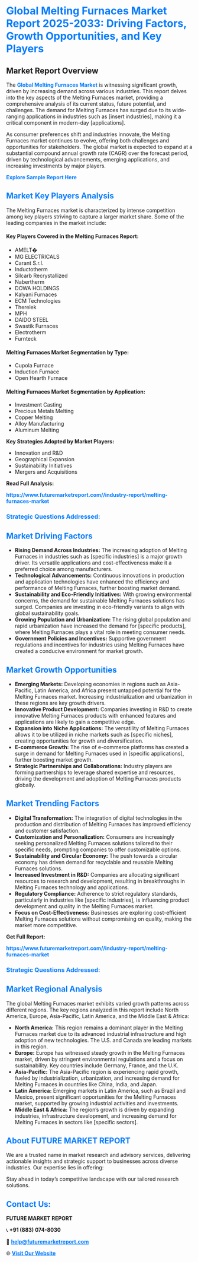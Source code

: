 <h1 style="color: #007BFF;">Global Melting Furnaces Market Report 2025-2033: Driving Factors, Growth Opportunities, and Key Players</h1>

<section id="overview">
<h2>Market Report Overview</h2>
<p>The <a href="https://www.futuremarketreport.com//industry-report/melting-furnaces-market" style="color: #007BFF; text-decoration: none;"><strong>Global Melting Furnaces Market</strong></a> is witnessing significant growth, driven by increasing demand across various industries. This report delves into the key aspects of the Melting Furnaces market, providing a comprehensive analysis of its current status, future potential, and challenges. The demand for Melting Furnaces has surged due to its wide-ranging applications in industries such as [insert industries], making it a critical component in modern-day [applications].</p>
<p>As consumer preferences shift and industries innovate, the Melting Furnaces market continues to evolve, offering both challenges and opportunities for stakeholders. The global market is expected to expand at a substantial compound annual growth rate (CAGR) over the forecast period, driven by technological advancements, emerging applications, and increasing investments by major players.</p>
</section>

<section id="overview">
<p><a href="https://www.futuremarketreport.com//request-sample/reportId=92179" style="color: #007BFF; text-decoration: none;"><strong>Explore Sample Report Here</strong></a></p>
</section>

<section id="key-players">
<h2 style="color: #007BFF;">Market Key Players Analysis</h2>
<p>The Melting Furnaces market is characterized by intense competition among key players striving to capture a larger market share. Some of the leading companies in the market include:</p>
<h4>Key Players Covered in the Melting Furnaces Report:</h4>
<ul><li>AMELT�</li><li>MG ELECTRICALS</li><li>Carant S.r.l.</li><li>Inductotherm</li><li>Silcarb Recrystallized</li><li>Nabertherm</li><li>DOWA HOLDINGS</li><li>Kalyani Furnaces</li><li>ECM Technologies</li><li>Therelek</li><li>MPH</li><li>DAIDO STEEL</li><li>Swastik Furnaces</li><li>Electrotherm</li><li>Furnteck</li></ul>
<h4>Melting Furnaces Market Segmentation by Type:</h4>
<ul><li>Cupola Furnace</li><li>Induction Furnace</li><li>Open Hearth Furnace</li></ul>

<h4>Melting Furnaces Market Segmentation by Application:</h4>
<ul><li>Investment Casting</li><li>Precious Metals Melting</li><li>Copper Melting</li><li>Alloy Manufacturing</li><li>Aluminum Melting</li></ul>
<p><strong>Key Strategies Adopted by Market Players:</strong></p>
<ul>
<li>Innovation and R&D</li>
<li>Geographical Expansion</li>
<li>Sustainability Initiatives</li>
<li>Mergers and Acquisitions</li>
</ul>
</section>

<section>
<p><strong>Read Full Analysis: </strong></p><a href="https://www.futuremarketreport.com//industry-report/melting-furnaces-market" style="color: #007BFF; text-decoration: none;"><strong>https://www.futuremarketreport.com//industry-report/melting-furnaces-market</strong></a>
<h3 style="color: #007BFF;">Strategic Questions Addressed:</h3>
</section>

<section id="driving-factors">
<h2 style="color: #007BFF;">Market Driving Factors</h2>
<ul>
<li><strong>Rising Demand Across Industries:</strong> The increasing adoption of Melting Furnaces in industries such as [specific industries] is a major growth driver. Its versatile applications and cost-effectiveness make it a preferred choice among manufacturers.</li>
<li><strong>Technological Advancements:</strong> Continuous innovations in production and application technologies have enhanced the efficiency and performance of Melting Furnaces, further boosting market demand.</li>
<li><strong>Sustainability and Eco-Friendly Initiatives:</strong> With growing environmental concerns, the demand for sustainable Melting Furnaces solutions has surged. Companies are investing in eco-friendly variants to align with global sustainability goals.</li>
<li><strong>Growing Population and Urbanization:</strong> The rising global population and rapid urbanization have increased the demand for [specific products], where Melting Furnaces plays a vital role in meeting consumer needs.</li>
<li><strong>Government Policies and Incentives:</strong> Supportive government regulations and incentives for industries using Melting Furnaces have created a conducive environment for market growth.</li>
</ul>
</section>

<section id="growth-opportunities">
<h2 style="color: #007BFF;">Market Growth Opportunities</h2>
<ul>
<li><strong>Emerging Markets:</strong> Developing economies in regions such as Asia-Pacific, Latin America, and Africa present untapped potential for the Melting Furnaces market. Increasing industrialization and urbanization in these regions are key growth drivers.</li>
<li><strong>Innovative Product Development:</strong> Companies investing in R&D to create innovative Melting Furnaces products with enhanced features and applications are likely to gain a competitive edge.</li>
<li><strong>Expansion into Niche Applications:</strong> The versatility of Melting Furnaces allows it to be utilized in niche markets such as [specific niches], creating opportunities for growth and diversification.</li>
<li><strong>E-commerce Growth:</strong> The rise of e-commerce platforms has created a surge in demand for Melting Furnaces used in [specific applications], further boosting market growth.</li>
<li><strong>Strategic Partnerships and Collaborations:</strong> Industry players are forming partnerships to leverage shared expertise and resources, driving the development and adoption of Melting Furnaces products globally.</li>
</ul>
</section>

<section id="trending-factors">
<h2 style="color: #007BFF;">Market Trending Factors</h2>
<ul>
<li><strong>Digital Transformation:</strong> The integration of digital technologies in the production and distribution of Melting Furnaces has improved efficiency and customer satisfaction.</li>
<li><strong>Customization and Personalization:</strong> Consumers are increasingly seeking personalized Melting Furnaces solutions tailored to their specific needs, prompting companies to offer customizable options.</li>
<li><strong>Sustainability and Circular Economy:</strong> The push towards a circular economy has driven demand for recyclable and reusable Melting Furnaces solutions.</li>
<li><strong>Increased Investment in R&D:</strong> Companies are allocating significant resources to research and development, resulting in breakthroughs in Melting Furnaces technology and applications.</li>
<li><strong>Regulatory Compliance:</strong> Adherence to strict regulatory standards, particularly in industries like [specific industries], is influencing product development and quality in the Melting Furnaces market.</li>
<li><strong>Focus on Cost-Effectiveness:</strong> Businesses are exploring cost-efficient Melting Furnaces solutions without compromising on quality, making the market more competitive.</li>
</ul>
</section>

<section>
<p><strong>Get Full Report: </strong></p><a href="https://www.futuremarketreport.com//industry-report/melting-furnaces-market" style="color: #007BFF; text-decoration: none;"><strong>https://www.futuremarketreport.com//industry-report/melting-furnaces-market</strong></a>
<h3 style="color: #007BFF;">Strategic Questions Addressed:</h3>
</section>


<section id="regional-analysis">
<h2 style="color: #007BFF;">Market Regional Analysis</h2>
<p>The global Melting Furnaces market exhibits varied growth patterns across different regions. The key regions analyzed in this report include North America, Europe, Asia-Pacific, Latin America, and the Middle East & Africa:</p>
<ul>
<li><strong>North America:</strong> This region remains a dominant player in the Melting Furnaces market due to its advanced industrial infrastructure and high adoption of new technologies. The U.S. and Canada are leading markets in this region.</li>
<li><strong>Europe:</strong> Europe has witnessed steady growth in the Melting Furnaces market, driven by stringent environmental regulations and a focus on sustainability. Key countries include Germany, France, and the U.K.</li>
<li><strong>Asia-Pacific:</strong> The Asia-Pacific region is experiencing rapid growth, fueled by industrialization, urbanization, and increasing demand for Melting Furnaces in countries like China, India, and Japan.</li>
<li><strong>Latin America:</strong> Emerging markets in Latin America, such as Brazil and Mexico, present significant opportunities for the Melting Furnaces market, supported by growing industrial activities and investments.</li>
<li><strong>Middle East & Africa:</strong> The region’s growth is driven by expanding industries, infrastructure development, and increasing demand for Melting Furnaces in sectors like [specific sectors].</li>
</ul>
</section>

<footer>
<h2 style="color: #007BFF;">About FUTURE MARKET REPORT</h2>
<p>We are a trusted name in market research and advisory services, delivering actionable insights and strategic support to businesses across diverse industries. Our expertise lies in offering:</p>

<p>Stay ahead in today’s competitive landscape with our tailored research solutions.</p>

<h2 style="color: #007BFF;">Contact Us:</h2>
<p><strong>FUTURE MARKET REPORT</strong></p>
<p>📞 <strong>+91 (883) 074-8030</strong></p>
<p>📧 <strong><a href="mailto:help@futuremarketreport.com" style="color: #007BFF;">help@futuremarketreport.com</a></strong></p>
<p>🌐 <strong><a href="https://www.futuremarketreport.com/" style="color: #007BFF;">Visit Our Website</a></strong></p>
</footer>